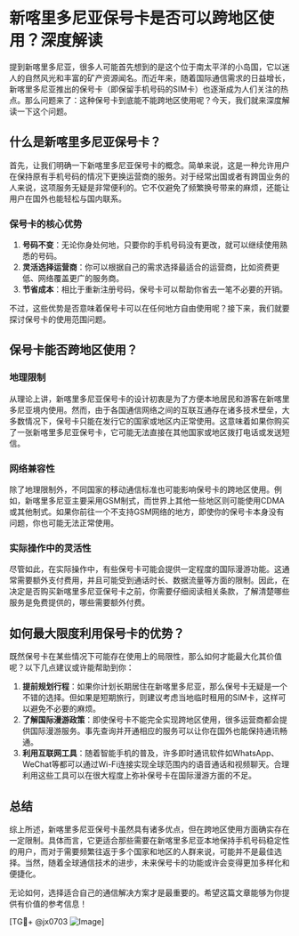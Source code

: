 # 新喀里多尼亚保号卡是否可以跨地区使用？深度解读

提到新喀里多尼亚，很多人可能首先想到的是这个位于南太平洋的小岛国，它以迷人的自然风光和丰富的矿产资源闻名。而近年来，随着国际通信需求的日益增长，新喀里多尼亚推出的保号卡（即保留手机号码的SIM卡）也逐渐成为人们关注的热点。那么问题来了：这种保号卡到底能不能跨地区使用呢？今天，我们就来深度解读一下这个问题。

## 什么是新喀里多尼亚保号卡？

首先，让我们明确一下新喀里多尼亚保号卡的概念。简单来说，这是一种允许用户在保持原有手机号码的情况下更换运营商的服务。对于经常出国或者有跨国业务的人来说，这项服务无疑是非常便利的。它不仅避免了频繁换号带来的麻烦，还能让用户在国外也能轻松与国内联系。

### 保号卡的核心优势

1. **号码不变**：无论你身处何地，只要你的手机号码没有更改，就可以继续使用熟悉的号码。
2. **灵活选择运营商**：你可以根据自己的需求选择最适合的运营商，比如资费更低、网络覆盖更广的服务商。
3. **节省成本**：相比于重新注册号码，保号卡可以帮助你省去一笔不必要的开销。

不过，这些优势是否意味着保号卡可以在任何地方自由使用呢？接下来，我们就要探讨保号卡的使用范围问题。

## 保号卡能否跨地区使用？

### 地理限制

从理论上讲，新喀里多尼亚保号卡的设计初衷是为了方便本地居民和游客在新喀里多尼亚境内使用。然而，由于各国通信网络之间的互联互通存在诸多技术壁垒，大多数情况下，保号卡只能在发行它的国家或地区内正常使用。这意味着如果你购买了一张新喀里多尼亚保号卡，它可能无法直接在其他国家或地区拨打电话或发送短信。

### 网络兼容性

除了地理限制外，不同国家的移动通信标准也可能影响保号卡的跨地区使用。例如，新喀里多尼亚主要采用GSM制式，而世界上其他一些地区则可能使用CDMA或其他制式。如果你前往一个不支持GSM网络的地方，即使你的保号卡本身没有问题，你也可能无法正常使用。

### 实际操作中的灵活性

尽管如此，在实际操作中，有些保号卡可能会提供一定程度的国际漫游功能。这通常需要额外支付费用，并且可能受到通话时长、数据流量等方面的限制。因此，在决定是否购买新喀里多尼亚保号卡之前，你需要仔细阅读相关条款，了解清楚哪些服务是免费提供的，哪些需要额外付费。

## 如何最大限度利用保号卡的优势？

既然保号卡在某些情况下可能存在使用上的局限性，那么如何才能最大化其价值呢？以下几点建议或许能帮助到你：

1. **提前规划行程**：如果你计划长期居住在新喀里多尼亚，那么保号卡无疑是一个不错的选择。但如果是短期旅行，则建议考虑当地临时租用的SIM卡，这样可以避免不必要的麻烦。
2. **了解国际漫游政策**：即使保号卡不能完全实现跨地区使用，很多运营商都会提供国际漫游服务。事先查询并开通相应的服务可以让你在国外也能保持通讯畅通。
3. **利用互联网工具**：随着智能手机的普及，许多即时通讯软件如WhatsApp、WeChat等都可以通过Wi-Fi连接实现全球范围内的语音通话和视频聊天。合理利用这些工具可以在很大程度上弥补保号卡在国际漫游方面的不足。

## 总结

综上所述，新喀里多尼亚保号卡虽然具有诸多优点，但在跨地区使用方面确实存在一定限制。具体而言，它更适合那些需要在新喀里多尼亚本地保持手机号码稳定性的用户，而对于需要频繁往返于多个国家和地区的人群来说，可能并不是最佳选择。当然，随着全球通信技术的进步，未来保号卡的功能或许会变得更加多样化和便捷化。

无论如何，选择适合自己的通信解决方案才是最重要的。希望这篇文章能够为你提供有价值的参考信息！

[TG💪+ @jx0703 ![Image](https://github.com/user-attachments/assets/dbca1d08-cadb-493c-b0ec-ad6f7a83f270)]